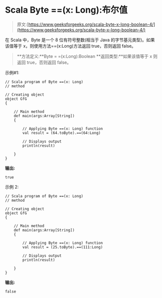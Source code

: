 # Scala Byte ==(x: Long):布尔值

> 原文:[https://www.geeksforgeeks.org/scala-byte-x-long-boolean-4/](https://www.geeksforgeeks.org/scala-byte-x-long-boolean-4/)

在 Scala 中，Byte 是一个 8 位有符号整数(相当于 Java 的字节基元类型)。如果该值等于 x，则使用方法==(x:Long)方法返回 true，否则返回 false。

> **方法定义:**Byte = =(x:Long):Boolean
> **返回类型:**如果该值等于 x 则返回 true，否则返回 false。

示例#1:

```
// Scala program of Byte ==(x: Long)
// method 

// Creating object 
object GfG 
{ 

    // Main method 
    def main(args:Array[String]) 
    { 

        // Applying Byte ==(x: Long) function 
        val result = (64.toByte).==(64:Long) 

        // Displays output 
        println(result) 

    } 
} 
```

**输出:**

```
true
```

示例 2:

```
// Scala program of Byte ==(x: Long)
// method 

// Creating object 
object GfG 
{ 

    // Main method 
    def main(args:Array[String]) 
    { 

        // Applying Byte ==(x: Long) function 
        val result = (25.toByte).==(111:Long) 

        // Displays output 
        println(result) 

    } 
} 
```

**输出:**

```
false
```